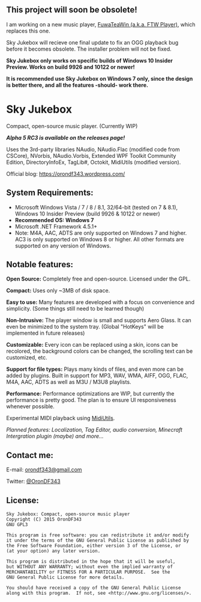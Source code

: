 This project will soon be obsolete!
-----------------------------------
I am working on a new music player, [FuwaTeaWin (a.k.a. FTW Player)](https://github.com/OronDF343/FuwaTeaWin), which replaces this one.

Sky Jukebox will recieve one final update to fix an OGG playback bug before it becomes obsolete. The installer problem will not be fixed.

**Sky Jukebox only works on specific builds of Windows 10 Insider Preview. Works on build 9926 and 10122 or newer!**

**It is recommended use Sky Jukebox on Windows 7 only, since the design is better there, and all the features -should- work there.**

Sky Jukebox
===========

Compact, open-source music player. (Currently WIP)

***Alpha 5 RC3 is available on the releases page!***

Uses the 3rd-party libraries NAudio, NAudio.Flac (modified code from CSCore), NVorbis, NAudio.Vorbis, Extended WPF Toolkit Community Edition, DirectoryInfoEx, TagLib#, Octokit, MidiUtils (modified version).

Official blog: https://orondf343.wordpress.com/

System Requirements:
--------------------
  * Microsoft Windows Vista / 7 / 8 / 8.1, 32/64-bit (tested on 7 & 8.1), Windows 10 Insider Preview (build 9926 & 10122 or newer)
  * **Recommended OS: Windows 7**
  * Microsoft .NET Framework 4.5.1+
  * Note: M4A, AAC, ADTS are only supported on Windows 7 and higher. AC3 is only supported on Windows 8 or higher. All other formats are supported on any version of Windows.

Notable features:
-----------------
**Open Source:** Completely free and open-source. Licensed under the GPL.

**Compact:** Uses only ~3MB of disk space.

**Easy to use:** Many features are developed with a focus on convenience and simplicity. (Some things still need to be learned though)

**Non-Intrusive:** The player window is small and supports Aero Glass. It can even be minimized to the system tray. (Global "HotKeys" will be implemented in future releases)

**Customizable:** Every icon can be replaced using a skin, icons can be recolored, the background colors can be changed, the scrolling text can be customized, etc.

**Support for file types:** Plays many kinds of files, and even more can be added by plugins. Built in support for MP3, WAV, WMA, AIFF, OGG, FLAC, M4A, AAC, ADTS as well as M3U / M3U8 playlists.

**Performance:** Performance optimizations are WIP, but currently the performance is pretty good. The plan is to ensure UI responsiveness whenever possible.

Experimental MIDI playback using [MidiUtils](https://github.com/nanase/MidiUtils).

*Planned features: Localization, Tag Editor, audio conversion, Minecraft Intergration plugin (maybe) and more...*

Contact me:
-----------

E-mail: orondf343@gmail.com

Twitter: [@OronDF343](https://twitter.com/OronDF343)

License:
--------

	Sky Jukebox: Compact, open-source music player
	Copyright (C) 2015 OronDF343
	GNU GPL3
	
	This program is free software: you can redistribute it and/or modify
	it under the terms of the GNU General Public License as published by
	the Free Software Foundation, either version 3 of the License, or
	(at your option) any later version.
	
	This program is distributed in the hope that it will be useful,
	but WITHOUT ANY WARRANTY; without even the implied warranty of
	MERCHANTABILITY or FITNESS FOR A PARTICULAR PURPOSE.  See the
	GNU General Public License for more details.
	
	You should have received a copy of the GNU General Public License
	along with this program.  If not, see <http://www.gnu.org/licenses/>.
